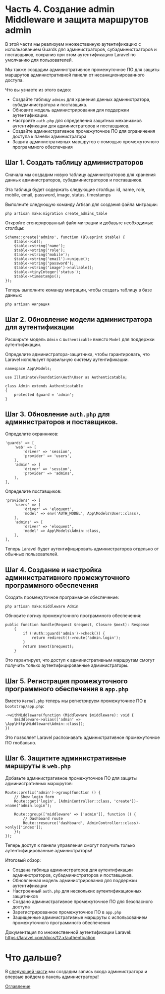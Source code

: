 # Часть 4. Создание admin Middleware и защита маршрутов admin

В этой части мы реализуем множественную аутентификацию с использованием Guards для администраторов, субадминистраторов и поставщиков, сохранив при этом аутентификацию Laravel по умолчанию для пользователей.

Мы также создадим административное промежуточное ПО для защиты маршрутов административной панели от несанкционированного доступа.

Что вы узнаете из этого видео:
- Создайте таблицу ```admins``` для хранения данных администратора, субадминистратора и поставщика.
- Обновите модель администрирования для поддержки аутентификации.
- Настройте ```auth.php``` для определения защитных механизмов аутентификации для администраторов и поставщиков.
- Создайте административное промежуточное ПО для ограничения доступа к панели администратора
- Защита административных маршрутов с помощью промежуточного программного обеспечения

## Шаг 1. Создать таблицу администраторов

Сначала мы создадим новую таблицу администраторов для хранения данных администраторов, субадминистраторов и поставщиков.

Эта таблица будет содержать следующие столбцы: id, name, role, mobile, email, password, image, status, timestamps

Выполните следующую команду Artisan для создания файла миграции:
```
php artisan make:migration create_admins_table
```
Откройте сгенерированный файл миграции и добавьте необходимые столбцы:
```
Schema::create('admins', function (Blueprint $table) {
    $table->id();
    $table->string('name');
    $table->string('role');
    $table->string('mobile');
    $table->string('email')->unique();
    $table->string('password');
    $table->string('image')->nullable();
    $table->tinyInteger('status');
    $table->timestamps();
});
```
Теперь выполните команду миграции, чтобы создать таблицу в базе данных:
```
php artisan миграция
```
## Шаг 2. Обновление модели администратора для аутентификации

Расширьте модель ```Admin``` с ```Authenticable``` вместо ```Model``` для поддержки аутентификации.

Определите администратора-защитника, чтобы гарантировать, что Laravel использует правильную систему аутентификации.
```
namespace App\Models;

use Illuminate\Foundation\Auth\User as Authenticatable;

class Admin extends Authenticatable
{
    protected $guard = 'admin';
}
```
## Шаг 3. Обновление ```auth.php``` для администраторов и поставщиков.

Определите охранников:
```
'guards' => [
    'web' => [
        'driver' => 'session',
        'provider' => 'users',
    ],
    'admin' => [
        'driver' => 'session',
        'provider' => 'admins',
    ],
],
```
Определите поставщиков:
```
'providers' => [
    'users' => [
        'driver' => 'eloquent',
        'model' => env('AUTH_MODEL', App\Models\User::class),
    ],
    'admins' => [
        'driver' => 'eloquent',
        'model' => App\Models\Admin::class,
    ],
],
```
Теперь Laravel будет аутентифицировать администраторов отдельно от обычных пользователей.

## Шаг 4. Создание и настройка административного промежуточного программного обеспечения

Создать промежуточное программное обеспечение:
```
php artisan make:middleware Admin
```
Обновите логику промежуточного программного обеспечения:
```
public function handle(Request $request, Closure $next): Response
    {
        if (!Auth::guard('admin')->check()) {
            return redirect()->route('admin.login');
        }
        return $next($request);
    }
```
Это гарантирует, что доступ к административным маршрутам смогут получить только аутентифицированные администраторы.

## Шаг 5. Регистрация промежуточного программного обеспечения в ```app.php```

Вместо ```Kernel.php``` теперь мы регистрируем промежуточное ПО в ```bootstrap/app.php```:
```
->withMiddleware(function (Middleware $middleware): void {
    $middleware->alias(['admin' => \App\Http\Middleware\Admin::class]);
})
```
Это позволяет Laravel распознавать административное промежуточное ПО глобально.

## Шаг 6. Защитите административные маршруты в ```web.php```

Добавьте административное промежуточное ПО для защиты административных маршрутов:
```
Route::prefix('admin')->group(function () {
    // Show login form
    Route::get('login', [AdminController::class, 'create'])->name('admin.login');
    
    Route::group(['middleware' => ['admin']], function () {
        // Dashboard route
        Route::resource('dashboard', AdminController::class)->only(['index']);
    });
});
```
Теперь доступ к панели управления смогут получить только аутентифицированные администраторы!

Итоговый обзор:
- Создана таблица администраторов для аутентификации администраторов, субадминистраторов и поставщиков.
- Обновленная модель администрирования для поддержки аутентификации
- Настроенный ```auth.php``` для нескольких аутентификационных защитников
- Создано административное промежуточное ПО для безопасного доступа
- Зарегистрированное промежуточное ПО в ```app.php```
- Защищенные административные маршруты с использованием промежуточного программного обеспечения

Документация по множественной аутентификации Laravel: https://laravel.com/docs/12.x/authentication

# Что дальше?

В [следующей части](05.md) мы создадим запись входа администратора и впервые войдем в панель администратора!

[Оглавление](../README.md)
